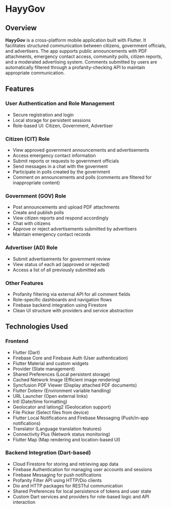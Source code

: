 # HayyGov 

## Overview
**HayyGov** is a cross-platform mobile application built with Flutter. It facilitates structured communication between citizens, government officials, and advertisers. The app supports public announcements with PDF attachments, emergency contact access, community polls, citizen reports, and a moderated advertising system. Comments submitted by users are automatically filtered through a profanity-checking API to maintain appropriate communication.

## Features

### User Authentication and Role Management
- Secure registration and login
- Local storage for persistent sessions
- Role-based UI: Citizen, Government, Advertiser

### Citizen (CIT) Role
- View approved government announcements and advertisements
- Access emergency contact information
- Submit reports or requests to government officials
- Send messages in a chat with the goverment
- Participate in polls created by the government
- Comment on announcements and polls (comments are filtered for inappropriate content)
  

### Government (GOV) Role
- Post announcements and upload PDF attachments
- Create and publish polls
- View citizen reports and respond accordingly
- Chat with citizens
- Approve or reject advertisements submitted by advertisers
- Maintain emergency contact records

### Advertiser (AD) Role
- Submit advertisements for government review
- View status of each ad (approved or rejected)
- Access a list of all previously submitted ads

### Other Features
- Profanity filtering via external API for all comment fields
- Role-specific dashboards and navigation flows
- Firebase backend integration using Firestore
- Clean UI structure with providers and service abstraction

## Technologies Used

### Frontend
- Flutter (Dart)
- Firebase Core and Firebase Auth (User authentication)
- Flutter Material and custom widgets
- Provider (State management)
- Shared Preferences (Local persistent storage)
- Cached Network Image (Efficient image rendering)
- Syncfusion PDF Viewer (Display attached PDF documents)
- Flutter Dotenv (Environment variable handling)
- URL Launcher (Open external links)
- Intl (Date/time formatting)
- Geolocator and latlong2 (Geolocation support)
- File Picker (Select files from device)
- Flutter Local Notifications and Firebase Messaging (Push/in-app notifications)
- Translator (Language translation features)
- Connectivity Plus (Network status monitoring)
- Flutter Map (Map rendering and location-based UI)

### Backend Integration (Dart-based)
- Cloud Firestore for storing and retrieving app data
- Firebase Authentication for managing user accounts and sessions
- Firebase Messaging for push notifications
- Profanity Filter API using HTTP/Dio clients
- Dio and HTTP packages for RESTful communication
- Shared Preferences for local persistence of tokens and user state
- Custom Dart services and providers for role-based logic and API interaction





